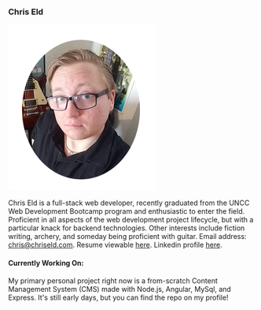 ### Chris Eld

![My profile picture](https://github.com/chriseld/chriseld/blob/master/chriseld.png)

Chris Eld is a full-stack web developer, recently graduated from the UNCC Web Development Bootcamp program and enthusiastic to enter the field. Proficient in all aspects of the web development project lifecycle, but with a particular knack for backend technologies. Other interests include fiction writing, archery, and someday being proficient with guitar. Email address: [chris@chriseld.com](mailto:chris@chriseld.com). Resume viewable [here](https://www.chriseld.com/resume). Linkedin profile [here](https://www.linkedin.com/in/chris-eld-b7917a19b/).

#### Currently Working On:

My primary personal project right now is a from-scratch Content Management System (CMS) made with Node.js, Angular, MySql, and Express. It's still early days, but you can find the repo on my profile!
